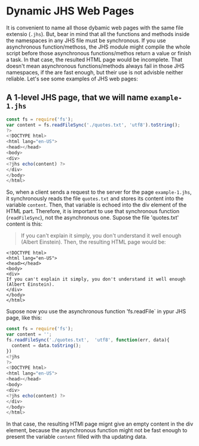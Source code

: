 # Dynamic JHS Web Pages

It is convenient to name all those dybamic web pages with the same file extensio (`.jhs`). But, bear in mind that 
all the functions and methods inside the namespaces in any JHS file  must be synchronous. If you use asynchronous 
function/methoss, the JHS module might compile the whole script before those asynchronous functions/methos return a 
value  or finish a task. In that case, the resulted HTML page would be incomplete. That doesn't mean asynchronous 
functions/methods always fail in those JHS namespaces, if the are fast enough, but their use is not advisble neither 
reliable. Let's see some examples of JHS web pages:

## A 1-level JHS page, that we will name `example-1.jhs`
```javascript
const fs = require('fs');
var content = fs.readFileSync('./quotes.txt', 'utf8').toString();
?>
<!DOCTYPE html> 
<html lang="en-US">
<head></head>
<body>
<div>
<?jhs echo(content) ?>
</div>
</body>
</html>
```
So, when a client sends a request to the server for the page `example-1.jhs`, it synchronously reads the file `quotes.txt`
and stores its content into the variable `content`. Then, that variable is echoed into the div element of the HTML part.
Therefore, it is important to use that synchronous function (`readFileSync`), not the asynchronous one.
Supose the file 'quotes.txt' content is this:
> If you can't explain it simply, you don't understand it well enough (Albert Einstein). 
Then, the resulting HTML page would be:
```
<!DOCTYPE html> 
<html lang="en-US">
<head></head>
<body>
<div>
If you can't explain it simply, you don't understand it well enough (Albert Einstein). 
</div>
</body>
</html>
```
Supose now you use the asynchronous function 'fs.readFile` in ypur JHS page, like this:
```javascript
const fs = require('fs');
var content = '';
fs.readFileSync('./quotes.txt',  'utf8', function(err, data){
  content = data.toString();
})
<?jhs
?>
<!DOCTYPE html> 
<html lang="en-US">
<head></head>
<body>
<div>
<?jhs echo(content) ?>
</div>
</body>
</html>
```
In that case, the resulting HTMl page mignt give an empty content in the div element, 
because the asynchronous function might not be fast enough to present the variable `content`
filled with tha updating data. 
